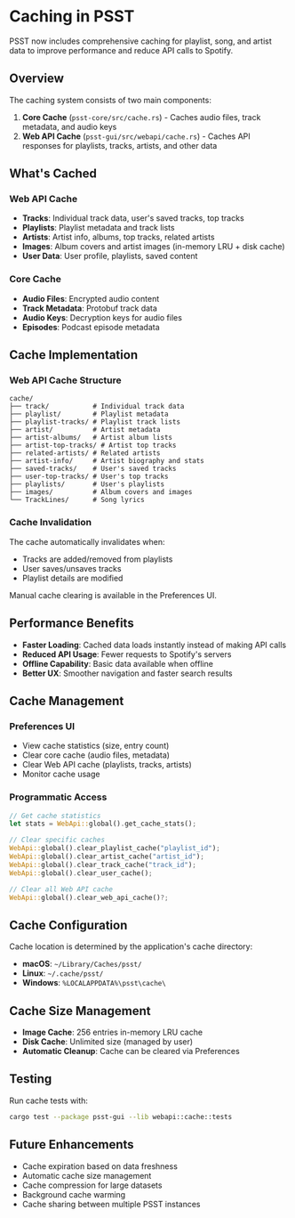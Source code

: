 # Caching in PSST

PSST now includes comprehensive caching for playlist, song, and artist data to improve performance and reduce API calls to Spotify.

## Overview

The caching system consists of two main components:

1. **Core Cache** (`psst-core/src/cache.rs`) - Caches audio files, track metadata, and audio keys
2. **Web API Cache** (`psst-gui/src/webapi/cache.rs`) - Caches API responses for playlists, tracks, artists, and other data

## What's Cached

### Web API Cache
- **Tracks**: Individual track data, user's saved tracks, top tracks
- **Playlists**: Playlist metadata and track lists
- **Artists**: Artist info, albums, top tracks, related artists
- **Images**: Album covers and artist images (in-memory LRU + disk cache)
- **User Data**: User profile, playlists, saved content

### Core Cache
- **Audio Files**: Encrypted audio content
- **Track Metadata**: Protobuf track data
- **Audio Keys**: Decryption keys for audio files
- **Episodes**: Podcast episode metadata

## Cache Implementation

### Web API Cache Structure
```
cache/
├── track/           # Individual track data
├── playlist/        # Playlist metadata
├── playlist-tracks/ # Playlist track lists
├── artist/          # Artist metadata
├── artist-albums/   # Artist album lists
├── artist-top-tracks/ # Artist top tracks
├── related-artists/ # Related artists
├── artist-info/     # Artist biography and stats
├── saved-tracks/    # User's saved tracks
├── user-top-tracks/ # User's top tracks
├── playlists/       # User's playlists
├── images/          # Album covers and images
└── TrackLines/      # Song lyrics
```

### Cache Invalidation

The cache automatically invalidates when:
- Tracks are added/removed from playlists
- User saves/unsaves tracks
- Playlist details are modified

Manual cache clearing is available in the Preferences UI.

## Performance Benefits

- **Faster Loading**: Cached data loads instantly instead of making API calls
- **Reduced API Usage**: Fewer requests to Spotify's servers
- **Offline Capability**: Basic data available when offline
- **Better UX**: Smoother navigation and faster search results

## Cache Management

### Preferences UI
- View cache statistics (size, entry count)
- Clear core cache (audio files, metadata)
- Clear Web API cache (playlists, tracks, artists)
- Monitor cache usage

### Programmatic Access
```rust
// Get cache statistics
let stats = WebApi::global().get_cache_stats();

// Clear specific caches
WebApi::global().clear_playlist_cache("playlist_id");
WebApi::global().clear_artist_cache("artist_id");
WebApi::global().clear_track_cache("track_id");
WebApi::global().clear_user_cache();

// Clear all Web API cache
WebApi::global().clear_web_api_cache()?;
```

## Cache Configuration

Cache location is determined by the application's cache directory:
- **macOS**: `~/Library/Caches/psst/`
- **Linux**: `~/.cache/psst/`
- **Windows**: `%LOCALAPPDATA%\psst\cache\`

## Cache Size Management

- **Image Cache**: 256 entries in-memory LRU cache
- **Disk Cache**: Unlimited size (managed by user)
- **Automatic Cleanup**: Cache can be cleared via Preferences

## Testing

Run cache tests with:
```bash
cargo test --package psst-gui --lib webapi::cache::tests
```

## Future Enhancements

- Cache expiration based on data freshness
- Automatic cache size management
- Cache compression for large datasets
- Background cache warming
- Cache sharing between multiple PSST instances 